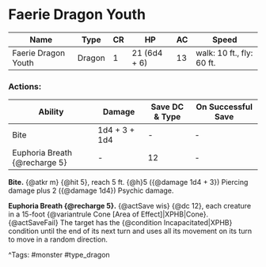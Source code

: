 # Faerie Dragon Youth

| Name | Type | CR | HP | AC | Speed |
|------|------|----|----|----|-------|
| Faerie Dragon Youth | Dragon | 1 | 21 (6d4 + 6) | 13 | walk: 10 ft., fly: 60 ft. |

### Actions:

| Ability | Damage | Save DC & Type | On Successful Save |
|---------|--------|----------------|--------------------|
| Bite | 1d4 + 3 + 1d4 | - | - |
| Euphoria Breath {@recharge 5} | - | 12 | - |


**Bite.** {@atkr m} {@hit 5}, reach 5 ft. {@h}5 ({@damage 1d4 + 3}) Piercing damage plus 2 ({@damage 1d4}) Psychic damage.

**Euphoria Breath {@recharge 5}.** {@actSave wis} {@dc 12}, each creature in a 15-foot {@variantrule Cone [Area of Effect]|XPHB|Cone}. {@actSaveFail} The target has the {@condition Incapacitated|XPHB} condition until the end of its next turn and uses all its movement on its turn to move in a random direction.

^Tags: #monster #type_dragon
